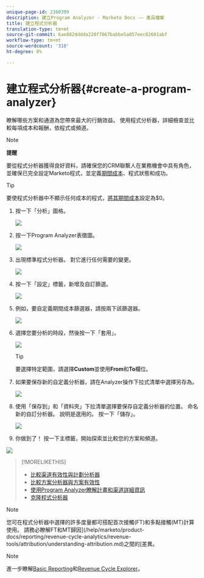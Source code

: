 ```yaml
---
unique-page-id: 2360399
description: 建立Program Analyzer - Marketo Docs —— 產品檔案
title: 建立程式分析器
translation-type: tm+mt
source-git-commit: 6ae882dddda220f7067babbe5a057eec82601abf
workflow-type: tm+mt
source-wordcount: '310'
ht-degree: 0%

---
```



# 建立程式分析器{#create-a-program-analyzer}

瞭解哪些方案和通道為您帶來最大的行銷效益。 使用程式分析器，詳細檢查並比較每項成本和報酬，依程式或頻道。

>[!NOTE]
>
>**提醒**
>
>要從程式分析器獲得良好資料，請確保您的CRM聯繫人在業務機會中具有角色，並確保已完全設定Marketo程式，並定義[期間成本](/help/marketo/product-docs/reporting/revenue-cycle-analytics/revenue-tools/define-period-costs.md)、程式狀態和成功。

>[!TIP]
>
>要使程式分析器中不顯示任何成本的程式，[將其期間成本](/help/marketo/product-docs/reporting/revenue-cycle-analytics/revenue-tools/define-period-costs.md)設定為$0。

1. 按一下「分析」圖格。

   ![](assets/image2014-9-17-13-3a7-3a1.png)

1. 按一下Program Analyzer表徵圖。

   ![](assets/program-analyzer-icon-hand.png)

1. 出現標準程式分析器。 對它進行任何需要的變更。

   ![](assets/image2016-10-31-15-3a3-3a9.png)

1. 按一下「設定」標籤，新增及自訂篩選。

   ![](assets/image2016-10-31-15-3a25-3a57.png)

1. 例如，要自定義期間成本篩選器，請按兩下該篩選器。

   ![](assets/image2016-10-31-15-3a33-3a2.png)

1. 選擇您要分析的時段，然後按一下「套用」。

   ![](assets/image2016-10-31-15-3a30-3a32.png)

   >[!TIP]
   >
   >要選擇特定範圍，請選擇&#x200B;**Custom**&#x200B;並使用&#x200B;**From**&#x200B;和&#x200B;**To**&#x200B;欄位。

1. 如果要保存新的自定義分析器，請在Analyzer操作下拉式清單中選擇另存為。

   ![](assets/image2016-10-31-15-3a5-3a8.png)

1. 使用「保存到」和「資料夾」下拉清單選擇要保存自定義分析器的位置。 命名新的自訂分析器。 說明是選用的。 按一下「儲存」。

   ![](assets/image2016-10-31-15-3a7-3a19.png)

1. 你做到了！ 按一下主標籤，開始探索並比較您的方案和頻道。

![](assets/november-custom-report.png)

>[!MORELIKETHIS]
>
>* [比較渠道有效性與計劃分析器](compare-channel-effectiveness-with-the-program-analyzer.md)
>* [比較方案分析器與方案有效性](compare-program-effectiveness-with-the-program-analyzer.md)
>* [使用Program Analyzer瞭解計畫和渠道詳細資訊](explore-program-and-channel-details-with-the-program-analyzer.md)
>* [克隆程式分析器](clone-a-program-analyzer.md)


>[!NOTE]
>
>您可在程式分析器中選擇的許多度量都可搭配首次接觸(FT)和多點接觸(MT)計算使用。 請務必瞭解FT和MT歸因](/help/marketo/product-docs/reporting/revenue-cycle-analytics/revenue-tools/attribution/understanding-attribution.md)之間的[差異。

>[!NOTE]
>
>進一步瞭解[Basic Reporting](https://docs.marketo.com/display/docs/basic+reporting)和[Revenue Cycle Explorer](https://docs.marketo.com/display/docs/revenue+cycle+analytics)。
